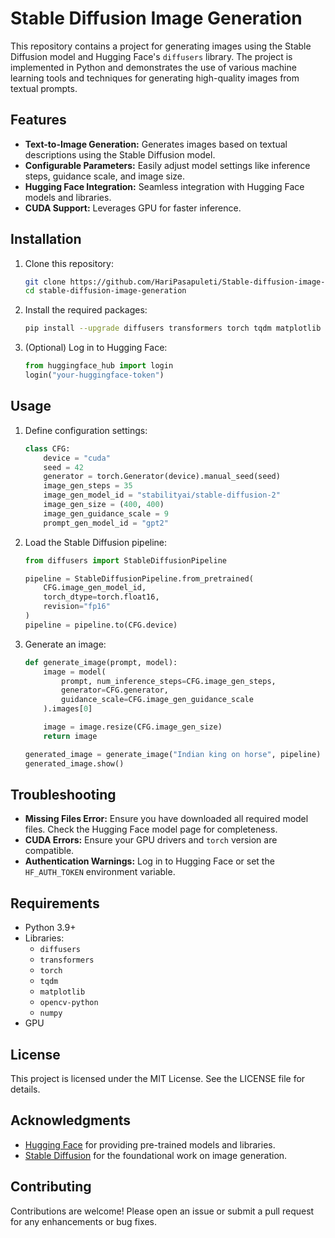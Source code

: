 # Stable Diffusion Image Generation

This repository contains a project for generating images using the Stable Diffusion model and Hugging Face's `diffusers` library. The project is implemented in Python and demonstrates the use of various machine learning tools and techniques for generating high-quality images from textual prompts.

## Features

- **Text-to-Image Generation:** Generates images based on textual descriptions using the Stable Diffusion model.
- **Configurable Parameters:** Easily adjust model settings like inference steps, guidance scale, and image size.
- **Hugging Face Integration:** Seamless integration with Hugging Face models and libraries.
- **CUDA Support:** Leverages GPU for faster inference.

## Installation

1. Clone this repository:
   ```bash
   git clone https://github.com/HariPasapuleti/Stable-diffusion-image-generation
   cd stable-diffusion-image-generation
   ```

2. Install the required packages:
   ```bash
   pip install --upgrade diffusers transformers torch tqdm matplotlib opencv-python pandas numpy
   ```

3. (Optional) Log in to Hugging Face:
   ```python
   from huggingface_hub import login
   login("your-huggingface-token")
   ```

## Usage

1. Define configuration settings:
   ```python
   class CFG:
       device = "cuda"
       seed = 42
       generator = torch.Generator(device).manual_seed(seed)
       image_gen_steps = 35
       image_gen_model_id = "stabilityai/stable-diffusion-2"
       image_gen_size = (400, 400)
       image_gen_guidance_scale = 9
       prompt_gen_model_id = "gpt2"
   ```

2. Load the Stable Diffusion pipeline:
   ```python
   from diffusers import StableDiffusionPipeline

   pipeline = StableDiffusionPipeline.from_pretrained(
       CFG.image_gen_model_id,
       torch_dtype=torch.float16,
       revision="fp16"
   )
   pipeline = pipeline.to(CFG.device)
   ```

3. Generate an image:
   ```python
   def generate_image(prompt, model):
       image = model(
           prompt, num_inference_steps=CFG.image_gen_steps,
           generator=CFG.generator,
           guidance_scale=CFG.image_gen_guidance_scale
       ).images[0]

       image = image.resize(CFG.image_gen_size)
       return image

   generated_image = generate_image("Indian king on horse", pipeline)
   generated_image.show()
   ```

## Troubleshooting

- **Missing Files Error:** Ensure you have downloaded all required model files. Check the Hugging Face model page for completeness.
- **CUDA Errors:** Ensure your GPU drivers and `torch` version are compatible.
- **Authentication Warnings:** Log in to Hugging Face or set the `HF_AUTH_TOKEN` environment variable.

## Requirements

- Python 3.9+
- Libraries:
  - `diffusers`
  - `transformers`
  - `torch`
  - `tqdm`
  - `matplotlib`
  - `opencv-python`
  - `numpy`
- GPU

## License

This project is licensed under the MIT License. See the LICENSE file for details.

## Acknowledgments

- [Hugging Face](https://huggingface.co/) for providing pre-trained models and libraries.
- [Stable Diffusion](https://github.com/CompVis/stable-diffusion) for the foundational work on image generation.

## Contributing

Contributions are welcome! Please open an issue or submit a pull request for any enhancements or bug fixes.

